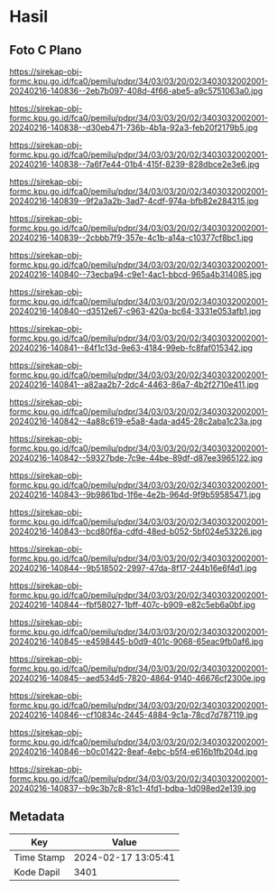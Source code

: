 # Hasil

## Foto C Plano

https://sirekap-obj-formc.kpu.go.id/fca0/pemilu/pdpr/34/03/03/20/02/3403032002001-20240216-140836--2eb7b097-408d-4f66-abe5-a9c5751063a0.jpg

https://sirekap-obj-formc.kpu.go.id/fca0/pemilu/pdpr/34/03/03/20/02/3403032002001-20240216-140838--d30eb471-736b-4b1a-92a3-feb20f2179b5.jpg

https://sirekap-obj-formc.kpu.go.id/fca0/pemilu/pdpr/34/03/03/20/02/3403032002001-20240216-140838--7a6f7e44-01b4-415f-8239-828dbce2e3e6.jpg

https://sirekap-obj-formc.kpu.go.id/fca0/pemilu/pdpr/34/03/03/20/02/3403032002001-20240216-140839--9f2a3a2b-3ad7-4cdf-974a-bfb82e284315.jpg

https://sirekap-obj-formc.kpu.go.id/fca0/pemilu/pdpr/34/03/03/20/02/3403032002001-20240216-140839--2cbbb7f9-357e-4c1b-a14a-c10377cf8bc1.jpg

https://sirekap-obj-formc.kpu.go.id/fca0/pemilu/pdpr/34/03/03/20/02/3403032002001-20240216-140840--73ecba94-c9e1-4ac1-bbcd-965a4b314085.jpg

https://sirekap-obj-formc.kpu.go.id/fca0/pemilu/pdpr/34/03/03/20/02/3403032002001-20240216-140840--d3512e67-c963-420a-bc64-3331e053afb1.jpg

https://sirekap-obj-formc.kpu.go.id/fca0/pemilu/pdpr/34/03/03/20/02/3403032002001-20240216-140841--84f1c13d-9e63-4184-99eb-fc8faf015342.jpg

https://sirekap-obj-formc.kpu.go.id/fca0/pemilu/pdpr/34/03/03/20/02/3403032002001-20240216-140841--a82aa2b7-2dc4-4463-86a7-4b2f2710e411.jpg

https://sirekap-obj-formc.kpu.go.id/fca0/pemilu/pdpr/34/03/03/20/02/3403032002001-20240216-140842--4a88c619-e5a8-4ada-ad45-28c2aba1c23a.jpg

https://sirekap-obj-formc.kpu.go.id/fca0/pemilu/pdpr/34/03/03/20/02/3403032002001-20240216-140842--59327bde-7c9e-44be-89df-d87ee3965122.jpg

https://sirekap-obj-formc.kpu.go.id/fca0/pemilu/pdpr/34/03/03/20/02/3403032002001-20240216-140843--9b9861bd-1f6e-4e2b-964d-9f9b59585471.jpg

https://sirekap-obj-formc.kpu.go.id/fca0/pemilu/pdpr/34/03/03/20/02/3403032002001-20240216-140843--bcd80f6a-cdfd-48ed-b052-5bf024e53226.jpg

https://sirekap-obj-formc.kpu.go.id/fca0/pemilu/pdpr/34/03/03/20/02/3403032002001-20240216-140844--9b518502-2997-47da-8f17-244b16e6f4d1.jpg

https://sirekap-obj-formc.kpu.go.id/fca0/pemilu/pdpr/34/03/03/20/02/3403032002001-20240216-140844--fbf58027-1bff-407c-b909-e82c5eb6a0bf.jpg

https://sirekap-obj-formc.kpu.go.id/fca0/pemilu/pdpr/34/03/03/20/02/3403032002001-20240216-140845--e4598445-b0d9-401c-9068-65eac9fb0af6.jpg

https://sirekap-obj-formc.kpu.go.id/fca0/pemilu/pdpr/34/03/03/20/02/3403032002001-20240216-140845--aed534d5-7820-4864-9140-46676cf2300e.jpg

https://sirekap-obj-formc.kpu.go.id/fca0/pemilu/pdpr/34/03/03/20/02/3403032002001-20240216-140846--cf10834c-2445-4884-9c1a-78cd7d787119.jpg

https://sirekap-obj-formc.kpu.go.id/fca0/pemilu/pdpr/34/03/03/20/02/3403032002001-20240216-140846--b0c01422-8eaf-4ebc-b5f4-e616b1fb204d.jpg

https://sirekap-obj-formc.kpu.go.id/fca0/pemilu/pdpr/34/03/03/20/02/3403032002001-20240216-140837--b9c3b7c8-81c1-4fd1-bdba-1d098ed2e139.jpg


## Metadata

| Key        | Value               |
| ---------- | ------------------- |
| Time Stamp | 2024-02-17 13:05:41 |
| Kode Dapil | 3401                |



